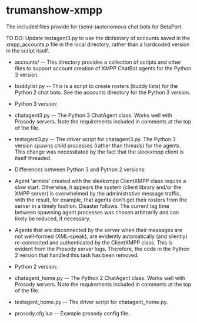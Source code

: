 # trumanshow-xmpp

The included files provide for (semi-)autonomous chat bots for BetaPort.

TO DO: Update testagent3.py to use the dictionary of accounts saved in the xmpp_accounts.p file in the local directory, rather than a hardcoded version in the script itself.

* accounts/ -- This directory provides a collection of scripts and other files to support account creation of XMPP ChatBot agents for the Python 3 version.

* buddylist.py -- This is a script to create rosters (buddy lists) for the Python 2 chat bots. See the accounts directory for the Python 3 version.

* Python 3 version:
 * chatagent3.py -- The Python 3 ChatAgent class. Works well with Prosody servers. Note the requirements included in comments at the top of the file.
 * testagent3.py -- The driver script for chatagent3.py. The Python 3 version spawns child processes (rather than threads) for the agents. This change was necessitated by the fact that the sleekxmpp client is itself threaded.

* Differences between Python 3 and Python 2 versions:
 * Agent 'armies' created with the sleekxmpp ClientXMPP class require a slow start. Otherwise, it appears the system (client library and/or the XMPP server) is overwhelmed by the administrative message traffic, with the result, for example, that agents don't get their rosters from the server in a timely fashion. Disaster follows. The current lag time between spawning agent processes was chosen arbitrarily and can likely be reduced, if necessary.
 * Agents that are disconnected by the server when their messages are not well-formed (XML-speak), are evidently automatically (and silently) re-connected and authenticated by the ClientXMPP class. This is evident from the Prosody server logs. Therefore, the code in the Python 2 version that handled this task has been removed.

* Python 2 version:
 * chatagent_home.py -- The Python 2 ChatAgent class. Works well with Prosody servers. Note the requirements included in comments at the top of the file.
 * testagent_home.py -- The driver script for chatagent_home.py.
 * prosody.cfg.lua -- Example prosody config file.
